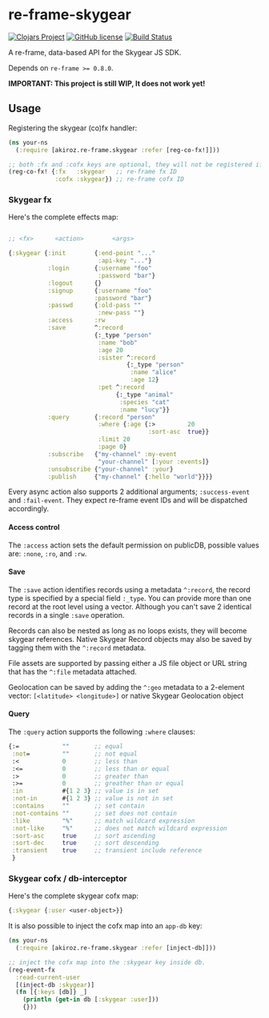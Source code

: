 # re-frame-skygear

[![Clojars Project](https://img.shields.io/clojars/v/akiroz.re-frame/skygear.svg)](https://clojars.org/akiroz.re-frame/skygear)
[![GitHub license](https://img.shields.io/badge/license-MIT-blue.svg)](https://raw.githubusercontent.com/akiroz/re-frame-skygear/master/LICENSE)
[![Build Status](https://travis-ci.org/akiroz/re-frame-skygear.svg?branch=master)](https://travis-ci.org/akiroz/re-frame-skygear)


A re-frame, data-based API for the Skygear JS SDK.

Depends on `re-frame >= 0.8.0`. 

**IMPORTANT: This project is still WIP, It does not work yet!**

## Usage

Registering the skygear (co)fx handler:

```clojure
(ns your-ns
  (:require [akiroz.re-frame.skygear :refer [reg-co-fx!]]))

;; both :fx and :cofx keys are optional, they will not be registered if unspecified.
(reg-co-fx! {:fx   :skygear   ;; re-frame fx ID
             :cofx :skygear}) ;; re-frame cofx ID

```

### Skygear fx

Here's the complete effects map:

```clojure

;; <fx>      <action>        <args>

{:skygear {:init        {:end-point "..."
                         :api-key "..."}
           :login       {:username "foo"
                         :password "bar"}
           :logout      {}
           :signup      {:username "foo"
                        :password "bar"}
           :passwd      {:old-pass ""
                         :new-pass ""}
           :access      :rw
           :save        ^:record
                        {:_type "person"
                         :name "bob"
                         :age 20
                         :sister ^:record
                                 {:_type "person"
                                  :name "alice"
                                  :age 12}
                         :pet ^:record
                              {:_type "animal"
                               :species "cat"
                               :name "lucy"}}
           :query       {:record "person"
                         :where {:age {:>         20
                                       :sort-asc  true}}
                         :limit 20
                         :page 0}
           :subscribe   {"my-channel" :my-event
                         "your-channel" [:your :events]}
           :unsubscribe {"your-channel" :your}
           :publish     {"my-channel" {:hello "world"}}}}
```

Every async action also supports 2 additional arguments; `:success-event` and `:fail-event`.
They expect re-frame event IDs and will be dispatched accordingly.

#### Access control
The `:access` action sets the default permission on publicDB,
possible values are: `:none`, `:ro`, and `:rw`.

#### Save
The `:save` action identifies records using a metadata `^:record`,
the record type is specified by a special field `:_type`.
You can provide more than one record at the root level using a vector.
Although you can't save 2 identical records in a single `:save` operation.

Records can also be nested as long as no loops exists,
they will become skygear references. Native Skygear Record objects
may also be saved by tagging them with the `^:record` metadata.

File assets are supported by passing either a JS file object
or URL string that has the `^:file` metadata attached.

Geolocation can be saved by adding the `^:geo` metadata to a 
2-element vector: `[<latitude> <longitude>]` or native Skygear Geolocation object

#### Query
The `:query` action supports the following `:where` clauses:

```clojure
{:=            ""       ;; equal
 :not=         ""       ;; not equal
 :<            0        ;; less than
 :<=           0        ;; less than or equal
 :>            0        ;; greater than
 :>=           0        ;; greather than or equal
 :in           #{1 2 3} ;; value is in set
 :not-in       #{1 2 3} ;; value is not in set
 :contains     ""       ;; set contain
 :not-contains ""       ;; set does not contain
 :like         "%"      ;; match wildcard expression
 :not-like     "%"      ;; does not match wildcard expression
 :sort-asc     true     ;; sort ascending
 :sort-dec     true     ;; sort descending
 :transient    true     ;; transient include reference
 }
```


### Skygear cofx / db-interceptor

Here's the complete skygear cofx map:

```clojure
{:skygear {:user <user-object>}}

```

It is also possible to inject the cofx map into an `app-db` key:


```clojure
(ns your-ns
  (:require [akiroz.re-frame.skygear :refer [inject-db]]))

;; inject the cofx map into the :skygear key inside db.
(reg-event-fx
  :read-current-user
  [(inject-db :skygear)]
  (fn [{:keys [db]} _]
    (println (get-in db [:skygear :user]))
    {}))

```
